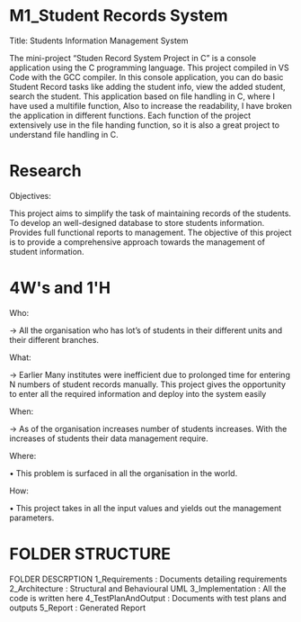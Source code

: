 # M1_Student Records System

Title: Students Information Management System

The mini-project “Studen Record System Project in C” is a console application using the C programming language. This project compiled in VS Code with the GCC compiler. In this console application, you can do basic Student Record tasks like adding the student info, view the added student, search the student. This application based on file handling in C, where I have used a multifile function, Also to increase the readability, I have broken the application in different functions. Each function of the project extensively use in the file handing function, so it is also a great project to understand file handling in C.

# Research

Objectives:
 
 This project aims to simplify the task of maintaining records of the students. 
 To develop an well-designed database to store students information. 
 Provides full functional reports to management.
 The objective of this project is to provide a comprehensive approach towards the management of student information.

 # 4W's and 1'H

 Who:

-> All the organisation who has lot’s of students in their different units and their different branches.

What:

-> Earlier Many institutes were inefficient due to prolonged time for entering N numbers of student records manually. This project gives the opportunity to enter all the required information and deploy into the system easily

When:

-> As of the organisation increases number of students increases. With the increases of students their data management require.

Where:

• This problem is surfaced in all the organisation in the world.

How:

• This project takes in all the input values and yields out the management parameters.



# FOLDER STRUCTURE

FOLDER	                 DESCRPTION
1_Requirements  	:     Documents detailing requirements
2_Architecture  	 :    Structural and Behavioural UML
3_Implementation	  :   All the code is written here
4_TestPlanAndOutput 	: Documents with test plans and outputs
5_Report	           :  Generated Report